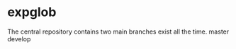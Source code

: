 expglob
=====

The central repository contains two main branches exist all the time.
master
develop
